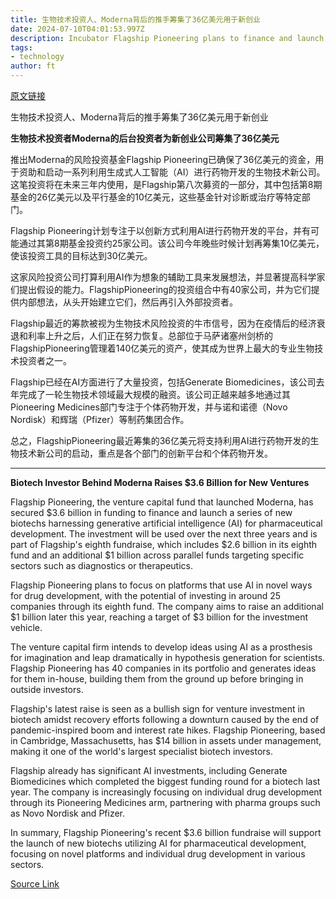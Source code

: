 ```yaml
---
title: 生物技术投资人、Moderna背后的推手筹集了36亿美元用于新创业
date: 2024-07-10T04:01:53.997Z
description: Incubator Flagship Pioneering plans to finance and launch array of companies using AI for pharmaceutical development
tags: 
- technology
author: ft
---
```


[原文链接](https://ft.com/content/2e530667-49e0-4c8b-895b-d02c7984a6e4)

生物技术投资人、Moderna背后的推手筹集了36亿美元用于新创业

**生物技术投资者Moderna的后台投资者为新创业公司筹集了36亿美元**

推出Moderna的风险投资基金Flagship Pioneering已确保了36亿美元的资金，用于资助和启动一系列利用生成式人工智能（AI）进行药物开发的生物技术新公司。这笔投资将在未来三年内使用，是Flagship第八次募资的一部分，其中包括第8期基金的26亿美元以及平行基金的10亿美元，这些基金针对诊断或治疗等特定部门。

Flagship Pioneering计划专注于以创新方式利用AI进行药物开发的平台，并有可能通过其第8期基金投资约25家公司。该公司今年晚些时候计划再筹集10亿美元，使该投资工具的目标达到30亿美元。

这家风险投资公司打算利用AI作为想象的辅助工具来发展想法，并显著提高科学家们提出假设的能力。FlagshipPioneering的投资组合中有40家公司，并为它们提供内部想法，从头开始建立它们，然后再引入外部投资者。

Flagship最近的筹款被视为生物技术风险投资的牛市信号，因为在疫情后的经济衰退和利率上升之后，人们正在努力恢复。总部位于马萨诸塞州剑桥的FlagshipPioneering管理着140亿美元的资产，使其成为世界上最大的专业生物技术投资者之一。

Flagship已经在AI方面进行了大量投资，包括Generate Biomedicines，该公司去年完成了一轮生物技术领域最大规模的融资。该公司正越来越多地通过其Pioneering Medicines部门专注于个体药物开发，并与诺和诺德（Novo Nordisk）和辉瑞（Pfizer）等制药集团合作。

总之，FlagshipPioneering最近筹集的36亿美元将支持利用AI进行药物开发的生物技术新公司的启动，重点是各个部门的创新平台和个体药物开发。

---

 **Biotech Investor Behind Moderna Raises $3.6 Billion for New Ventures**

Flagship Pioneering, the venture capital fund that launched Moderna, has secured $3.6 billion in funding to finance and launch a series of new biotechs harnessing generative artificial intelligence (AI) for pharmaceutical development. The investment will be used over the next three years and is part of Flagship's eighth fundraise, which includes $2.6 billion in its eighth fund and an additional $1 billion across parallel funds targeting specific sectors such as diagnostics or therapeutics.

Flagship Pioneering plans to focus on platforms that use AI in novel ways for drug development, with the potential of investing in around 25 companies through its eighth fund. The company aims to raise an additional $1 billion later this year, reaching a target of $3 billion for the investment vehicle.

The venture capital firm intends to develop ideas using AI as a prosthesis for imagination and leap dramatically in hypothesis generation for scientists. Flagship Pioneering has 40 companies in its portfolio and generates ideas for them in-house, building them from the ground up before bringing in outside investors.

Flagship's latest raise is seen as a bullish sign for venture investment in biotech amidst recovery efforts following a downturn caused by the end of pandemic-inspired boom and interest rate hikes. Flagship Pioneering, based in Cambridge, Massachusetts, has $14 billion in assets under management, making it one of the world's largest specialist biotech investors.

Flagship already has significant AI investments, including Generate Biomedicines which completed the biggest funding round for a biotech last year. The company is increasingly focusing on individual drug development through its Pioneering Medicines arm, partnering with pharma groups such as Novo Nordisk and Pfizer.

In summary, Flagship Pioneering's recent $3.6 billion fundraise will support the launch of new biotechs utilizing AI for pharmaceutical development, focusing on novel platforms and individual drug development in various sectors.

[Source Link](https://ft.com/content/2e530667-49e0-4c8b-895b-d02c7984a6e4)

